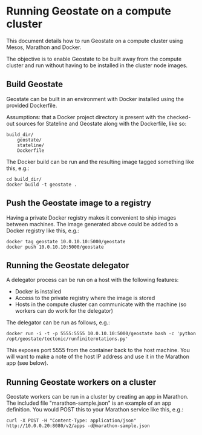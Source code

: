 Running Geostate on a compute cluster
=====================================

This document details how to run Geostate on a compute cluster using Mesos, Marathon and Docker.

The objective is to enable Geostate to be built away from the compute cluster and run without having to be installed in the cluster node images.


Build Geostate
--------------

Geostate can be built in an environment with Docker installed using the
provided Dockerfile.

Assumptions: that a Docker project directory is present with the checked-out
sources for Stateline and Geostate along with the Dockerfile, like so:

    build_dir/
        geostate/
        stateline/
        Dockerfile

The Docker build can be run and the resulting image tagged something like this, e.g.:

    cd build_dir/
    docker build -t geostate .


Push the Geostate image to a registry
-------------------------------------

Having a private Docker registry makes it convenient to ship images between
machines.  The image generated above could be added to a Docker registry like
this, e.g.:

    docker tag geostate 10.0.10.10:5000/geostate
    docker push 10.0.10.10:5000/geostate


Running the Geostate delegator
------------------------------

A delegator process can be run on a host with the following features:

* Docker is installed
* Access to the private registry where the image is stored
* Hosts in the compute cluster can communicate with the machine (so workers can do work for the delegator)

The delegator can be run as follows, e.g.:

    docker run -i -t -p 5555:5555 10.0.10.10:5000/geostate bash -c 'python /opt/geostate/tectonic/runfiniterotations.py'

This exposes port 5555 from the container back to the host machine.  You will
want to make a note of the host IP address and use it in the Marathon app (see
below).


Running Geostate workers on a cluster
-------------------------------------

Geostate workers can be run in a cluster by creating an app in Marathon.  The
included file "marathon-sample.json" is an example of an app definition.  You
would POST this to your Marathon service like this, e.g.:

    curl -X POST -H "Content-Type: application/json" http://10.0.0.20:8080/v2/apps -d@marathon-sample.json


